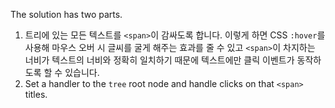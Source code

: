 The solution has two parts.

1. 트리에 있는 모든 텍스트를 `<span>`이 감싸도록 합니다. 이렇게 하면 CSS `:hover`를 사용해 마우스 오버 시 글씨를 굴게 해주는 효과를 줄 수 있고 `<span>`이 차지하는 너비가 텍스트의 너비와 정확히 일치하기 때문에 텍스트에만 클릭 이벤트가 동작하도록 할 수 있습니다.
2. Set a handler to the `tree` root node and handle clicks on that `<span>` titles.
